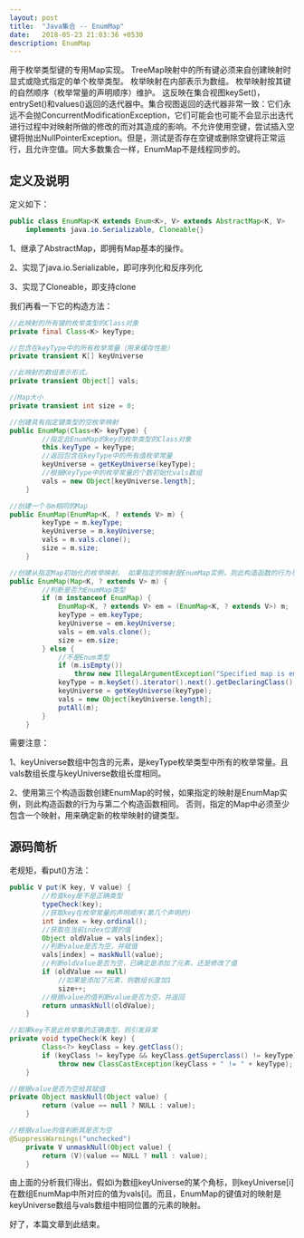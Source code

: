 ```yaml
---
layout: post
title:  "Java集合 -- EnumMap"
date:   2018-05-23 21:03:36 +0530
description: EnumMap
---
```

用于枚举类型键的专用Map实现。 TreeMap映射中的所有键必须来自创建映射时显式或隐式指定的单个枚举类型。 枚举映射在内部表示为数组。 枚举映射按其键的自然顺序（枚举常量的声明顺序）维护。 这反映在集合视图keySet()，entrySet()和values()返回的迭代器中。集合视图返回的迭代器非常一致：它们永远不会抛ConcurrentModificationException，它们可能会也可能不会显示出迭代进行过程中对映射所做的修改的而对其造成的影响。不允许使用空键，尝试插入空键将抛出NullPointerException。但是，测试是否存在空键或删除空键将正常运行，且允许空值。同大多数集合一样，EnumMap不是线程同步的。

## 定义及说明

定义如下：

```java
public class EnumMap<K extends Enum<K>, V> extends AbstractMap<K, V>
    implements java.io.Serializable, Cloneable{}
```

1、继承了AbstractMap，即拥有Map基本的操作。

2、实现了java.io.Serializable，即可序列化和反序列化

3、实现了Cloneable，即支持clone

我们再看一下它的构造方法：

```java
//此映射的所有键的枚举类型的Class对象
private final Class<K> keyType;

//包含在keyType中的所有枚举常量（用来缓存性能）
private transient K[] keyUniverse

//此映射的数组表示形式。
private transient Object[] vals;

//Map大小
private transient int size = 0;

//创建具有指定键类型的空枚举映射
public EnumMap(Class<K> keyType) {
        //指定此EnumMap的key的枚举类型的Class对象
        this.keyType = keyType;
        //返回包含在keyType中的所有值枚举常量
        keyUniverse = getKeyUniverse(keyType);
        //根据KeyType中的枚举常量的个数初始化vals数组
        vals = new Object[keyUniverse.length];
    }

//创建一个与m相同的Map
public EnumMap(EnumMap<K, ? extends V> m) {
        keyType = m.keyType;
        keyUniverse = m.keyUniverse;
        vals = m.vals.clone();
        size = m.size;
    }

//创建从指定Map初始化的枚举映射。 如果指定的映射是EnumMap实例，则此构造函数的行为与EnumMap（EnumMap）相同。 否则，指定的映射必须至少包含一个映射（以确定新的枚举映射的键类型）
public EnumMap(Map<K, ? extends V> m) {
        //判断是否为EnumMap类型
        if (m instanceof EnumMap) {
            EnumMap<K, ? extends V> em = (EnumMap<K, ? extends V>) m;
            keyType = em.keyType;
            keyUniverse = em.keyUniverse;
            vals = em.vals.clone();
            size = em.size;
        } else {
            //不是Enum类型
            if (m.isEmpty())
                throw new IllegalArgumentException("Specified map is empty");
            keyType = m.keySet().iterator().next().getDeclaringClass();
            keyUniverse = getKeyUniverse(keyType);
            vals = new Object[keyUniverse.length];
            putAll(m);
        }
    }
```

需要注意：

1、keyUniverse数组中包含的元素，是keyType枚举类型中所有的枚举常量。且vals数组长度与keyUniverse数组长度相同。

2、使用第三个构造函数创建EnumMap的时候，如果指定的映射是EnumMap实例，则此构造函数的行为与第二个构造函数相同。 否则，指定的Map中必须至少包含一个映射，用来确定新的枚举映射的键类型。

## 源码简析

老规矩，看put()方法：

```java
public V put(K key, V value) {
		//检查key是不是正确类型
        typeCheck(key);
        //获取key在枚举常量的声明顺序(第几个声明的)
        int index = key.ordinal();
        //获取在当前index位置的值
        Object oldValue = vals[index];
        //判断value是否为空，并赋值
        vals[index] = maskNull(value);
        //判断oldValue是否为空，已确定是添加了元素，还是修改了值
        if (oldValue == null)
            //如果是添加了元素，则数组长度加1
            size++;
        //根据value的值判断value是否为空，并返回
        return unmaskNull(oldValue);
    }

//如果key不是此枚举集的正确类型，则引发异常
private void typeCheck(K key) {
        Class<?> keyClass = key.getClass();
        if (keyClass != keyType && keyClass.getSuperclass() != keyType)
            throw new ClassCastException(keyClass + " != " + keyType);
    }

//根据value是否为空给其赋值
private Object maskNull(Object value) {
        return (value == null ? NULL : value);
    }

//根据value的值判断其是否为空
@SuppressWarnings("unchecked")
    private V unmaskNull(Object value) {
        return (V)(value == NULL ? null : value);
    }
```

由上面的分析我们得出，假如i为数组keyUniverse的某个角标，则keyUniverse[i]在数组EnumMap中所对应的值为vals[i]。而且，EnumMap的键值对的映射是keyUniverse数组与vals数组中相同位置的元素的映射。

好了，本篇文章到此结束。
